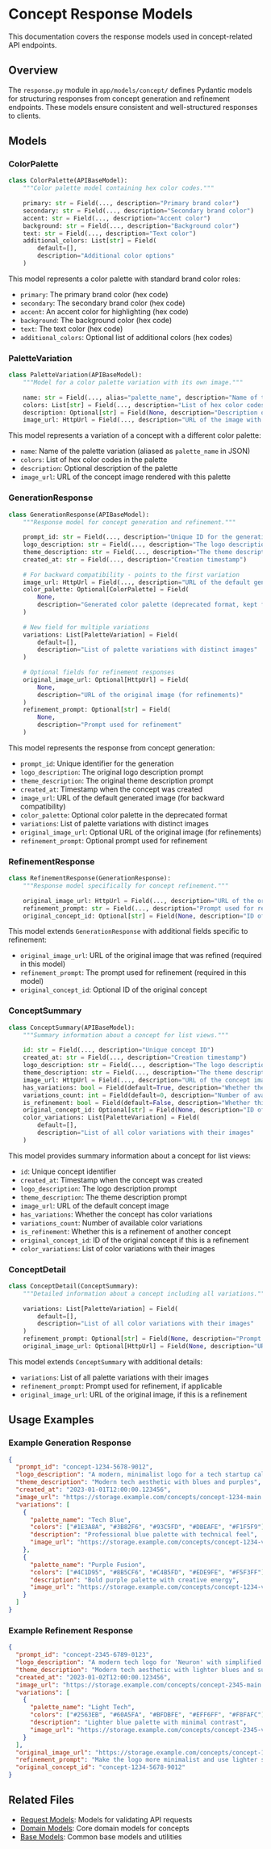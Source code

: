 # Concept Response Models

This documentation covers the response models used in concept-related API endpoints.

## Overview

The `response.py` module in `app/models/concept/` defines Pydantic models for structuring responses from concept generation and refinement endpoints. These models ensure consistent and well-structured responses to clients.

## Models

### ColorPalette

```python
class ColorPalette(APIBaseModel):
    """Color palette model containing hex color codes."""
    
    primary: str = Field(..., description="Primary brand color")
    secondary: str = Field(..., description="Secondary brand color")
    accent: str = Field(..., description="Accent color")
    background: str = Field(..., description="Background color")
    text: str = Field(..., description="Text color")
    additional_colors: List[str] = Field(
        default=[],
        description="Additional color options"
    )
```

This model represents a color palette with standard brand color roles:

- `primary`: The primary brand color (hex code)
- `secondary`: The secondary brand color (hex code)
- `accent`: An accent color for highlighting (hex code)
- `background`: The background color (hex code)
- `text`: The text color (hex code)
- `additional_colors`: Optional list of additional colors (hex codes)

### PaletteVariation

```python
class PaletteVariation(APIBaseModel):
    """Model for a color palette variation with its own image."""
    
    name: str = Field(..., alias="palette_name", description="Name of the palette variation")
    colors: List[str] = Field(..., description="List of hex color codes")
    description: Optional[str] = Field(None, description="Description of the palette")
    image_url: HttpUrl = Field(..., description="URL of the image with this palette")
```

This model represents a variation of a concept with a different color palette:

- `name`: Name of the palette variation (aliased as `palette_name` in JSON)
- `colors`: List of hex color codes in the palette
- `description`: Optional description of the palette
- `image_url`: URL of the concept image rendered with this palette

### GenerationResponse

```python
class GenerationResponse(APIBaseModel):
    """Response model for concept generation and refinement."""
    
    prompt_id: str = Field(..., description="Unique ID for the generation")
    logo_description: str = Field(..., description="The logo description prompt")
    theme_description: str = Field(..., description="The theme description prompt")
    created_at: str = Field(..., description="Creation timestamp")
    
    # For backward compatibility - points to the first variation
    image_url: HttpUrl = Field(..., description="URL of the default generated image")
    color_palette: Optional[ColorPalette] = Field(
        None,
        description="Generated color palette (deprecated format, kept for backward compatibility)"
    )
    
    # New field for multiple variations
    variations: List[PaletteVariation] = Field(
        default=[],
        description="List of palette variations with distinct images"
    )
    
    # Optional fields for refinement responses
    original_image_url: Optional[HttpUrl] = Field(
        None,
        description="URL of the original image (for refinements)"
    )
    refinement_prompt: Optional[str] = Field(
        None,
        description="Prompt used for refinement"
    )
```

This model represents the response from concept generation:

- `prompt_id`: Unique identifier for the generation
- `logo_description`: The original logo description prompt
- `theme_description`: The original theme description prompt
- `created_at`: Timestamp when the concept was created
- `image_url`: URL of the default generated image (for backward compatibility)
- `color_palette`: Optional color palette in the deprecated format
- `variations`: List of palette variations with distinct images
- `original_image_url`: Optional URL of the original image (for refinements)
- `refinement_prompt`: Optional prompt used for refinement

### RefinementResponse

```python
class RefinementResponse(GenerationResponse):
    """Response model specifically for concept refinement."""
    
    original_image_url: HttpUrl = Field(..., description="URL of the original image that was refined")
    refinement_prompt: str = Field(..., description="Prompt used for refinement")
    original_concept_id: Optional[str] = Field(None, description="ID of the original concept")
```

This model extends `GenerationResponse` with additional fields specific to refinement:

- `original_image_url`: URL of the original image that was refined (required in this model)
- `refinement_prompt`: The prompt used for refinement (required in this model)
- `original_concept_id`: Optional ID of the original concept

### ConceptSummary

```python
class ConceptSummary(APIBaseModel):
    """Summary information about a concept for list views."""
    
    id: str = Field(..., description="Unique concept ID")
    created_at: str = Field(..., description="Creation timestamp")
    logo_description: str = Field(..., description="The logo description prompt")
    theme_description: str = Field(..., description="The theme description prompt")
    image_url: HttpUrl = Field(..., description="URL of the concept image")
    has_variations: bool = Field(default=True, description="Whether the concept has color variations")
    variations_count: int = Field(default=0, description="Number of available color variations")
    is_refinement: bool = Field(default=False, description="Whether this is a refinement of another concept")
    original_concept_id: Optional[str] = Field(None, description="ID of the original concept if this is a refinement")
    color_variations: List[PaletteVariation] = Field(
        default=[],
        description="List of all color variations with their images"
    )
```

This model provides summary information about a concept for list views:

- `id`: Unique concept identifier
- `created_at`: Timestamp when the concept was created
- `logo_description`: The logo description prompt
- `theme_description`: The theme description prompt 
- `image_url`: URL of the default concept image
- `has_variations`: Whether the concept has color variations
- `variations_count`: Number of available color variations
- `is_refinement`: Whether this is a refinement of another concept
- `original_concept_id`: ID of the original concept if this is a refinement
- `color_variations`: List of color variations with their images

### ConceptDetail

```python
class ConceptDetail(ConceptSummary):
    """Detailed information about a concept including all variations."""
    
    variations: List[PaletteVariation] = Field(
        default=[],
        description="List of all color variations with their images"
    )
    refinement_prompt: Optional[str] = Field(None, description="Prompt used for refinement, if applicable")
    original_image_url: Optional[HttpUrl] = Field(None, description="URL of the original image, if this is a refinement")
```

This model extends `ConceptSummary` with additional details:

- `variations`: List of all palette variations with their images
- `refinement_prompt`: Prompt used for refinement, if applicable
- `original_image_url`: URL of the original image, if this is a refinement

## Usage Examples

### Example Generation Response

```json
{
  "prompt_id": "concept-1234-5678-9012",
  "logo_description": "A modern, minimalist logo for a tech startup called 'Neuron'",
  "theme_description": "Modern tech aesthetic with blues and purples",
  "created_at": "2023-01-01T12:00:00.123456",
  "image_url": "https://storage.example.com/concepts/concept-1234-main.png",
  "variations": [
    {
      "palette_name": "Tech Blue",
      "colors": ["#1E3A8A", "#3B82F6", "#93C5FD", "#DBEAFE", "#F1F5F9"],
      "description": "Professional blue palette with technical feel",
      "image_url": "https://storage.example.com/concepts/concept-1234-var1.png"
    },
    {
      "palette_name": "Purple Fusion",
      "colors": ["#4C1D95", "#8B5CF6", "#C4B5FD", "#EDE9FE", "#F5F3FF"],
      "description": "Bold purple palette with creative energy",
      "image_url": "https://storage.example.com/concepts/concept-1234-var2.png"
    }
  ]
}
```

### Example Refinement Response

```json
{
  "prompt_id": "concept-2345-6789-0123",
  "logo_description": "A modern tech logo for 'Neuron' with simplified neural network imagery",
  "theme_description": "Modern tech aesthetic with lighter blues and subtle accents",
  "created_at": "2023-01-02T12:00:00.123456",
  "image_url": "https://storage.example.com/concepts/concept-2345-main.png",
  "variations": [
    {
      "palette_name": "Light Tech",
      "colors": ["#2563EB", "#60A5FA", "#BFDBFE", "#EFF6FF", "#F8FAFC"],
      "description": "Lighter blue palette with minimal contrast",
      "image_url": "https://storage.example.com/concepts/concept-2345-var1.png"
    }
  ],
  "original_image_url": "https://storage.example.com/concepts/concept-1234-main.png",
  "refinement_prompt": "Make the logo more minimalist and use lighter shades of blue",
  "original_concept_id": "concept-1234-5678-9012"
}
```

## Related Files

- [Request Models](request.md): Models for validating API requests
- [Domain Models](domain.md): Core domain models for concepts
- [Base Models](../common/base.md): Common base models and utilities 
